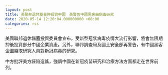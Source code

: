 ```yaml
---
layout: post
title: 美聯邦退休基金停投資中國　美警告中國黑客竊病毒研究
date: 2020-05-14 12:20:04.000000000 +08:00
categories: rss
---
```


美國聯邦退休儲蓄投資委員會宣布，受新型冠狀病毒疫情大流行影響，將會無限期押後投資部分中國企業資產。另外，聯邦調查局及國土安全部再警告，有中國黑客企圖竊取研究人員對新冠病毒的研究。

中方批評美方誣陷造謠，強調中國在新冠疫苗研究和治療方法方面都走在世界前列。
